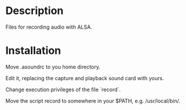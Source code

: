 <h1>Description</h1>

Files for recording audio with ALSA.

<h1>Installation</h1>

<p>Move .asoundrc to you home directory.</p>
<p>Edit it, replacing the capture and playback sound card with yours.</p>
<p>Change execution privileges of the file `record`.</p>
<p>Move the script <addr>record</addr> to somewhere in your <addr>$PATH</addr>, e.g. <addr>/usr/local/bin/</addr>.</p>
